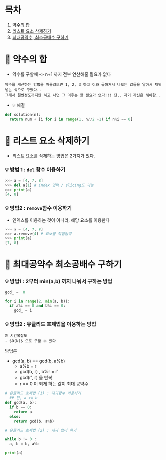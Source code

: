 # 목차
1. [약수의 합](#_📌_약수의_합)
2. [리스트 요소 삭제하기](#_📌_리스트_요소_삭제하기)
3. [최대공약수, 최소공배수 구하기](#_📌_최대공약수_최소공배수_구하기)


# 📌 약수의 합
- 약수를 구할때 -> n+1 까지 전부 연산해줄 필요가 없다
```
약수를 계산하는 방법을 떠올려보면 1, 2, 3 하고 이와 곱해져서 나오는 값들을 알아서 채워넣는 식으로 구했다..
그래서 절반정도까지만 하고 나면 그 이후는 할 필요가 없다!!! 단.. 자기 자신은 해야함..
```
- 💡 해결
```python
def solution(n):
  return num + [i for i in range(1, n//2 +1) if n%i == 0]
```

# 📌 리스트 요소 삭제하기

- 리스트 요소를 삭제하는 방법은 2가지가 있다.

### 💡 방법 1 : `del` 함수 이용하기
```python 
>>> a = [4, 7, 8]
>>> del a[1] # index 입력 / slicing도 가능
>>> print(a)
[4, 8]
```

### 💡 방법2 : `remove`함수 이용하기
- 인덱스를 이용하는 것이 아니라, 해당 요소를 이용한다

```python 
>>> a = [4, 7, 8]
>>> a.remove(4) # 요소를 직접입력
>>> print(a)
[7, 8] 
```

# 📌 최대공약수 최소공배수 구하기

### 💡 방법1 : 2부터 min(a,b) 까지 나눠서 구하는 방법

```python
gcd_ =  0

for i in range(2, min(a, b)):
  if a%i == 0 and b%i == 0:
    gcd_ = i
```


### 💡 방법2 : 유클리드 호제법을 이용하는 방법

```
⏰ 시간복잡도
- $O(N)$ 으로 구할 수 있다
```

방법론
- gcd(a, b) == gcd(b, a%b) 
  - a%b = r 
  - gcd(b, r) , b%r = r'
  - gcd(r', r) 을 반복
  - r == 0 이 되게 하는 값이 최대 공약수

```python
# 유클리드 호제법 (1) : 재귀함수 이용하기
  ## 단, a >= b
def gcd(a, b):
  if b == 0:
    return a
  else:
    return gcd(b, a%b)
```


```python 
# 유클리드 호제법 (2) : 재귀 없이 하기

while b != 0 :
  a, b = b, a%b

print(a)



